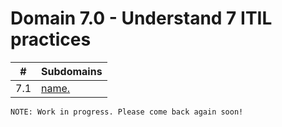 # Domain 7.0 - Understand 7 ITIL practices

| # | Subdomains   | 
|---|---|
|7.1 | [name.](https://github.com/erich-tech/ITIL_Notes/tree/main/Domain_7#readme) |


```
NOTE: Work in progress. Please come back again soon! 
```
